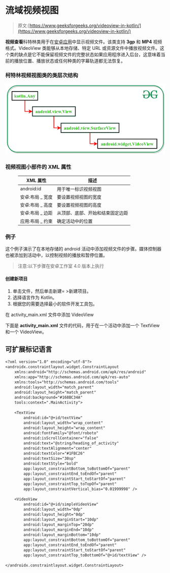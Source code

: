 # 流域视频视图

> 原文:[https://www.geeksforgeeks.org/videoview-in-kotlin/](https://www.geeksforgeeks.org/videoview-in-kotlin/)

**视频查看**科特林类用于在[安卓应用](https://www.geeksforgeeks.org/introduction-to-android-development/)中显示视频文件。该类支持 **3gp** 和 **MP4** 视频格式。VideoView 类能够从本地存储、特定 URL 或资源文件中播放视频文件。这个类的缺点是它不能保留视频文件的完整状态如果应用程序进入后台，这意味着当前的播放位置、播放状态或任何种类的字幕轨道都无法恢复。

### 柯特林视频视图类的类层次结构

![Diagram of Class hierarchy of VideoView class in Kotlin](img/f95ce60709055ff744ba838c23f31a30.png)

### 视频视图小部件的 XML 属性

<figure class="table">

| XML 属性 | 描述 |
| --- | --- |
| android:id | 用于唯一标识视频视图 |
| 安卓:布局 _ 宽度 | 要设置视频视图的宽度 |
| 安卓:布局 _ 高度 | 要设置视频视图的高度 |
| 安卓:布局 _ 边距 | 从顶部、底部、开始和结束固定边距 |
| 应用:布局 _ 约束 | 确定活动中的位置 |

</figure>

### 例子

这个例子演示了在本地存储的 android 活动中添加视频文件的步骤。媒体控制器也被添加到活动中，以控制视频的播放和暂停位置。

> 注意:以下步骤在安卓工作室 4.0 版本上执行

#### 创建新项目

1.  单击文件，然后单击新建= >新建项目。
2.  选择语言作为 Kotlin。
3.  根据您的需要选择最小的软件开发工具包。

在 activity_main.xml 文件中添加 VideoView

下面是 **activity_main.xml** 文件的代码，用于在一个活动中添加一个 TextView 和一个 VideoView。

## 可扩展标记语言

```
<?xml version="1.0" encoding="utf-8"?>
<androidx.constraintlayout.widget.ConstraintLayout
    xmlns:android="http://schemas.android.com/apk/res/android"
    xmlns:app="http://schemas.android.com/apk/res-auto"
    xmlns:tools="http://schemas.android.com/tools"
    android:layout_width="match_parent"
    android:layout_height="match_parent"
    android:background="#168BC34A"
    tools:context=".MainActivity">

    <TextView
        android:id="@+id/textView"
        android:layout_width="wrap_content"
        android:layout_height="wrap_content"
        android:fontFamily="@font/roboto"
        android:isScrollContainer="false"
        android:text="@string/heading_of_activity"
        android:textAlignment="center"
        android:textColor="#1FBC26"
        android:textSize="30sp"
        android:textStyle="bold"
        app:layout_constraintBottom_toBottomOf="parent"
        app:layout_constraintEnd_toEndOf="parent"
        app:layout_constraintStart_toStartOf="parent"
        app:layout_constraintTop_toTopOf="parent"
        app:layout_constraintVertical_bias="0.01999998" />

    <VideoView
        android:id="@+id/simpleVideoView"
        android:layout_width="0dp"
        android:layout_height="0dp"
        android:layout_marginStart="10dp"
        android:layout_marginTop="20dp"
        android:layout_marginEnd="10dp"
        android:layout_marginBottom="10dp"
        app:layout_constraintBottom_toBottomOf="parent"
        app:layout_constraintEnd_toEndOf="parent"
        app:layout_constraintStart_toStartOf="parent"
        app:layout_constraintTop_toBottomOf="@+id/textView" />

</androidx.constraintlayout.widget.ConstraintLayout>
```